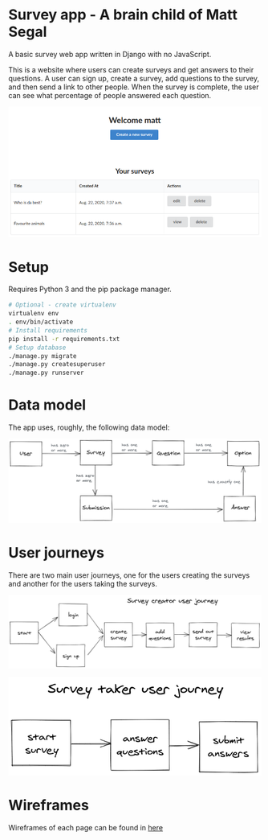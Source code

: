# Survey app - A brain child of Matt Segal 

A basic survey web app written in Django with no JavaScript.

This is a website where users can create surveys and get answers to their questions. A user can sign up, create a survey, add questions to the survey, and then send a link to other people. When the survey is complete, the user can see what percentage of people answered each question.

![preview](docs/preview.png)

# Setup

Requires Python 3 and the pip package manager.

```bash
# Optional - create virtualenv
virtualenv env
. env/bin/activate
# Install requirements
pip install -r requirements.txt
# Setup database
./manage.py migrate
./manage.py createsuperuser
./manage.py runserver
```

# Data model

The app uses, roughly, the following data model:

![data model](docs/data-model.png)

# User journeys

There are two main user journeys, one for the users creating the surveys and another for the users taking the surveys.

![journey-creator](docs/journey-creator.png)

![journey-taker](docs/journey-taker.png)

# Wireframes

Wireframes of each page can be found in [here](docs/wireframes)
